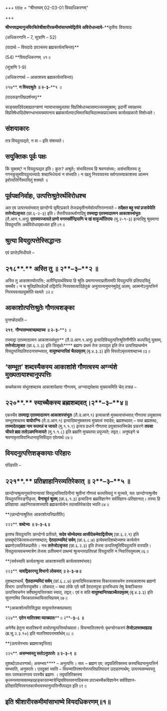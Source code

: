 +++
title = "श्रीभाष्यम् 02-03-01 वियदधिकरणम्"

+++
<div claऽऽ="elementor-widget-container">

**श्रीभगवद्रामानुजविरचितेश्रीशारीरकमीमांसाभाष्येद्वितीये अविरोधाध्याये**–**तृतीयः वियत्पादः

(अधिकरणानि – 7, सूत्राणि – 52)

(पादार्थः – वियदादेः प्रपञ्चस्य ब्रह्मकार्यत्वचिन्ता)**

\(54\) **वियदधिकरणम् ॥१॥

(सूत्राणि 1-9)

(अधिकरणार्थः – आकाशस्य ब्रह्मकार्यत्वचिन्ता)

२१७**. **न वियदश्रुतेः ॥ २**–**३**–**१ ॥

(पादसङ्गतिप्रदर्शनम्)**

साङ्ख्यादिवेदबाह्यतन्त्राणां न्यायाभासमूलतया विप्रतिषेधाच्चासामञ्जस्यमुक्तम्; इदानीं स्वपक्षस्य विप्रतिषेधादिदोषगन्धाभावख्यापनाय ब्रह्मकार्यतयाऽभिमतचिदचिदात्मकप्रपञ्चस्य कार्यताप्रकारो विशोध्यते।

## संशयाकारः

तत्र वियदुत्पद्यते, न वा – इति संशय्यते।

## सयुक्तिकः पूर्वः पक्षः

किं युक्तम्? न वियदुत्पद्यत इति। कुतः? अश्रुतेः; संभावितस्य हि श्रवणसंभवः; असंभावितस्य तु गगनकुसुमवियदुत्पत्त्यादेः शब्दाभिधेयत्वं न संभवति। न खलु निरवयवस्य सर्वगतस्याकाशस्य आत्मन इवोत्पत्तिर्निरूपयितुं शक्यते ॥

## पूर्वपक्षनिर्वाहः, उत्पत्तिश्रुतेरर्थविरोधश्च

अत एव उत्पत्त्यसंभवात् छान्दोग्ये सृष्टिप्रकारे तेजःप्रभृतीनामेवोत्पत्तिराम्नायते – **तदैक्षत बहु स्यां प्रजायेयेति तत्तेजोऽसृजत** (छा.६-२-३) इति। तैत्तरीयकाथर्वणादिषु **तस्माद्वा एतस्मादात्मन आकाशस्संभूतः** (तै.आन.१.अनु) **एतस्माज्जायते प्राणो मनस्सर्वेन्द्रियाणि च खं वायुर्ज्योतिरापः** (मु.२-१-३) इत्यादिषु श्रूयमाणा वियदुत्पत्तिः अर्थविरोधाद्बाध्यत इति॥१॥

## श्रुत्या वियदुत्पत्तेस्सिद्धान्तः

एवं प्राप्तेऽभिधीयते –

## २१८**.** अस्ति तु ॥ २**–**३**–**२ ॥

अस्ति तु आकाशस्योत्पत्तिः; अतीन्द्रियार्थविषया हि श्रुतिः प्रमाणान्तराप्रतीतामपि वियदुत्पत्तिं प्रतिपादयितुं समर्थैव। न च श्रुतिप्रतिपन्नेऽर्थे तद्विरोधि निरवयवत्वादिहेतुकं अनुत्पत्त्यनुमानमुदेतुं अलम्; आत्मनोऽनुत्पत्तिर्न निरवयवत्वप्रयुक्तेति वक्ष्यते ॥२॥

## आकाशोत्पत्तिश्रुतेः गौणत्वशङ्का

पुनश्चोदयति –

**२१९**. **गौण्यसम्भवाच्छब्दाच्च ॥ २**–**३**–**३ ॥

तस्माद्वा एतस्मादात्मन आकाशस्संभूतः** (तै.उ.आन.१.अनु) इत्यादिवियदुत्पत्तिश्रुतिर्गौणीति कल्पयितुं युक्तम्, **तत्तेजोऽसृजत** (छा.६.२.३) इति सिसृक्षोः**** ब्रह्मणः प्रथमं तेज उत्पद्यत इति तेज उत्पत्तिप्राथम्येन वियदुत्पत्तिप्रतिपादनासम्भवात्, **वायुश्चान्तरिक्षं चैतदमृतम्** (बृ.४.३.३) इति वियतोऽमृतत्वशब्दाच्च॥३॥

## ‘सम्भूत’ शब्दस्यैकस्य आकाशांशे गौणत्वस्य अग्न्यंशे मुख्यतायाश्चानुपपत्तिः

कथमेकस्य संभूतशब्दस्य आकाशापेक्षया गौणत्वम्, अग्न्याद्यपेक्षया मुख्यत्वमिति चेत् तत्राह –

## २२०**.** स्याच्चैकस्य ब्रह्मशब्दवत्।२**–**३**–**४॥

एकस्यैव **तस्माद्वा एतस्मादात्मन आकाशस्संभूतः** (तै.उ.आन.१) इत्याकाशे मुख्यत्वासंभवात् गौणतया प्रयुक्तस्य सम्भूतशब्दस्य **वायोरग्निः** (तै.उ.आन.१) इत्यादिष्वनुषक्तस्य मुख्यत्वं स्यादेव; ब्रह्मशब्दवत् – यथा ब्रह्मशब्दः, **तस्मादेतद्ब्रह्म नाम रूपमन्नं च जायते** (मु.१.१.९) इत्यत्र प्रधाने गौणतया प्रयुक्तस्तस्मिन्नेव प्रकरणे **तपसा चीयते ब्रह्म ततोऽन्नमभिजायते** (मु.१.१.८) इति ब्रह्मणि मुख्यतया प्रयुज्यते; तद्वत्। अनुषङ्गे च श्रवणावृत्ताविवाभिधानावृत्तिर्विद्यत एवेत्यर्थः॥४॥

## वियदनुत्पत्तिशङ्कायाः परिहारः

परिहरति –

## २२१**.** प्रतिज्ञाहानिरव्यतिरेकात् ॥ २**–**३**–**५ ॥

छान्दोग्यश्रुत्यनुसारेणान्यासां वियदुत्पत्तिवादिनीनां श्रुतीनां गौणत्वं कल्पयियतुं न युज्यते, यतः छान्दोग्यश्रुत्यैव वियदुत्पत्तिरङ्गीकृता, **येनाश्रुतं श्रुतम्** (छा.६.१.३) इत्यादिना ब्रह्मविज्ञानेन सर्वविज्ञान-प्रतिज्ञानात्। तस्या हि प्रतिज्ञायाः अहानिराकाशस्यापि ब्रह्मकार्यत्वेन तदव्यतिरेकादेव भवति॥४॥

**(छान्दोग्यश्रुतितः आकाशोत्पत्तिप्रतीतिः)

२२२**. **शब्देभ्यः ॥ २**–**३**–**६॥**

इतश्च वियदुत्पत्तिः छान्दोग्ये प्रतीयते, **सदेव सोम्येदमग्र आसीदेकमेवाद्वितीयम्** (छा.६.२.१) इति प्राक्सृष्टेरेकेत्वावधारणशब्दात्; **ऐतदात्म्यमिदं सर्वम्** (छा.६.८.७) इत्येवमादिशब्देभ्यश्च कार्यत्वेन ब्रह्मणोऽव्यतिरेकप्रतीतेः। नच **तत्तेजोऽसृजत** (छा.६.२.३) इति तेजस उत्पत्तिश्रुतिर्वियदुत्पत्तिं वारयति। वियदुत्पत्यवचनमात्रेण तेजसः प्रतीयमानं प्राथम्यं श्रुत्यन्तरप्रतिपन्नां वियदुत्पत्तिं न निवारियतुमलम्॥६॥

**(सर्वस्यापि कार्यताश्रुत्या आकाशस्यापि कार्यत्वावश्यंभावः)

२२३**. **यावद्विकारन्तु विभागो लोकवत् ॥ २**–**३**–**७॥**

तुशब्दाश्चार्थे, **एैतदात्म्यमिदं सर्वम्** (छां.६.८.७) इत्यादिभिराकाशस्य विकारत्ववचनेन तस्याकाशस्य ब्रह्मणो विभागः उत्पत्तिरप्युक्तैव। लोकवत् – यथा लोके एते सर्वे देवदत्तपुत्रा इत्यभिधाय तेषु केषाञ्चित्तत उत्पत्तिवचनेन सर्वेषामुत्पत्तिरुक्ता स्यात्, तद्वत्। एवं व सति **वायुश्चान्तिरक्षञ्चैतदमृतम्** (बृ.४.३.३) इति सुराणामिव चिरकालस्थायित्वाभिप्रायम्॥७॥

**(आकाशोत्पत्तिसिद्ध्या वायूत्पत्तेरुक्तप्रायता)

२२४**. **एतेन मातिरश्वा व्याख्यातः****॥ २**–**३**–**८ ॥**

अनेनैव हेतुना मातरिश्वनो वायोरप्युत्पत्तिर्व्याख्याता। वियन्मातिरश्वनोः पृथग्योगकरणं **तेजोऽतस्तथाह्याह** (ब्र.सू.२.३.१०) इति मातरिश्वपरामर्शार्थम्॥८॥

**(उत्पत्तेरभावः ब्रह्ममात्रवृत्तिता)

२२५**. **असम्भवस्तु सतोऽनुपपत्तेः ॥ २**–**३**–**९ ॥**

तुशब्दोऽवधारणार्थः; असम्भवः**** – अनुत्पत्तिः। सतः – ब्रह्मण एव; तद्व्यतिरिक्तस्य कस्यचिदप्यनुत्पत्तिर्न सम्भवति, अनुपपत्तेः। एतदुक्तं भवति – वियन्मातिरश्वनोरुत्पत्तिप्रतिपादनं उदाहरणार्थम्; उत्पत्त्यसम्भवस्तु सतः परमकारणस्य परस्यैव ब्रह्मणः । तद्व्यतिरिक्तस्य कृत्स्नस्याव्यक्तमहदहङ्कारतन्मात्रेन्द्रियवियत्पवनादिकस्य प्रपञ्चस्यैकविज्ञानेन सर्वविज्ञान-प्रतिज्ञादिभिरवगतकार्यभावस्यानुत्पत्तिर्नोपपद्यत इति॥९॥

## इति श्रीशारीरकमीमांसाभाष्ये वियदधिकरणम्॥१॥

</div>
